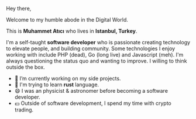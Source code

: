 Hey there,

Welcome to my humble abode in the Digital World.

This is **Muhammet Atıcı** who lives in **Istanbul, Turkey**.

I'm a self-taught **software developer** who is passionate creating technology to elevate people, and building community. Some technologies I enjoy working with include PHP (dead), Go (long live) and Javascript (meh). I'm always questioning the status quo and wanting to improve. I willing to think outside the box.

- 🔭 I’m currently working on my side projects.
- 🌱 I'm trying to learn **rust** language.
- 😄 I was an physicist & astronomer before becoming a software developer.
- 💵 Outside of software development, I spend my time with crypto trading.
